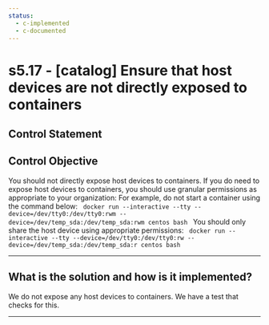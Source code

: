 ```yaml
---
status:
  - c-implemented
  - c-documented
---
```


# s5.17 - \[catalog\] Ensure that host devices are not directly exposed to containers

## Control Statement

## Control Objective

You should not directly expose host devices to containers. If you do need to expose host devices to containers, you should use granular permissions as appropriate to your organization:    For example, do not start a container using the command below:  ```  docker run --interactive --tty --device=/dev/tty0:/dev/tty0:rwm --device=/dev/temp_sda:/dev/temp_sda:rwm centos bash  ```    You should only share the host device using appropriate permissions:  ```  docker run --interactive --tty --device=/dev/tty0:/dev/tty0:rw --device=/dev/temp_sda:/dev/temp_sda:r centos bash  ```

______________________________________________________________________

## What is the solution and how is it implemented?

We do not expose any host devices to containers. We have a test that checks for this.

______________________________________________________________________
